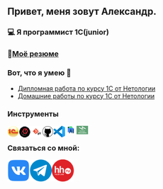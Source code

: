 ## Привет, меня зовут Александр. 

### 💻 Я программист 1С(junior)
### 📄[Моё резюме](https://docs.google.com/document/d/1u3gx6Z96P8QIBj3xm_XNvQzT_UcnQVUL/edit?usp=sharing&ouid=105470476192297885288&rtpof=true&sd=true)
###  Вот, что я умею 💁

- [Дипломная работа по курсу 1С от Нетологии](https://github.com/AlexShablow/fonecmid-diplom.git)
- [Домашние работы по курсу 1С от Нетологии](https://github.com/AlexShablow/HomeWorksNetology)
###  Инструменты
<img align="left" alt="1C" width="26px" src="src/img/1c.png" />
<img align="left" alt="1CEDT" width="26px" src="src/img/1cedt.png" />
<img align="left" alt="Git" width="26px" src="src/img/git.png"/>
<img align="left" alt="GitHub" width="26px" src="src/img/github.png"/>
<img align="left" alt="Visual Studio Code" width="26px" src="https://raw.githubusercontent.com/github/explore/80688e429a7d4ef2fca1e82350fe8e3517d3494d/topics/visual-studio-code/visual-studio-code.png" />
<img align="left" alt="Androidstudio" width="26px" src="./src/img/androidstudio.png" />
<img align="left" alt="Vanessa Automation" width="26px" src="./src/img/VA.png" />

<br/>



### Связаться со мной:
[<img align="left" alt="VK" width="50px" src="./src/img/vk.png" />](https://vk.com/sashashablov)
[<img align="left" alt="Telegram" width="50px" src="./src/img/telegram.png" />](https://t.me/MrShablow)
[<img align="left" alt="hh" width="50px" src="./src/img/hh.png" />](https://vologda.hh.ru/resume/65a77215ff0d4a98720039ed1f4855426c704b)
